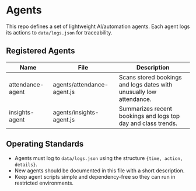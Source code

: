 # Agents

This repo defines a set of lightweight AI/automation agents. Each agent logs its actions to `data/logs.json` for traceability.

## Registered Agents

| Name | File | Description |
|------|------|-------------|
| attendance-agent | agents/attendance-agent.js | Scans stored bookings and logs dates with unusually low attendance. |
| insights-agent | agents/insights-agent.js | Summarizes recent bookings and logs top day and class trends. |

## Operating Standards

- Agents must log to `data/logs.json` using the structure `{time, action, details}`.
- New agents should be documented in this file with a short description.
- Keep agent scripts simple and dependency-free so they can run in restricted environments.

